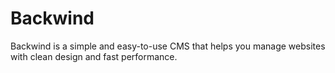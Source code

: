 # Backwind
Backwind is a simple and easy-to-use CMS that helps you manage websites with clean design and fast performance.

